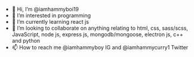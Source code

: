 - 👋 Hi, I’m @iamhammyboi19
- 👀 I’m interested in programming
- 🌱 I’m currently learning react js
- 💞️ I’m looking to collaborate on anything relating to html, css, sass/scss, JavaScript, node js, express js, mongodb/mongoose, electron js, c++ and python  
- 📫 How to reach me @iamhammyboy IG and @iamhammycurry1 Twitter

<!---
iamhammyboi19/iamhammyboi19 is a ✨ special ✨ repository because its `README.md` (this file) appears on your GitHub profile.
You can click the Preview link to take a look at your changes.
--->
